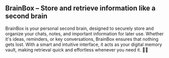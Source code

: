 ## BrainBox – Store and retrieve information like a second brain

BrainBox is your personal second brain, designed to securely store and organize your chats, notes, and important information for later use. Whether it's ideas, reminders, or key conversations, BrainBox ensures that nothing gets lost. With a smart and intuitive interface, it acts as your digital memory vault, making retrieval quick and effortless whenever you need it. 🚀🧠